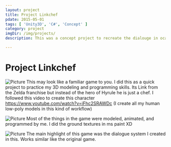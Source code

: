 ```yaml
---
layout: project
title: Project Linkchef
pdate: 2015-05-01
tags: [ 'Unity3D', 'C#', 'Concept' ]
category: project
imgDir: /img/projects/
description: This was a concept project to recreate the dialouge in ocarina of time and understanding linked lists and events. Since I love the Legend of Zelda franchise I went all out on this project and created everything from scratch. For copyright reasons this Link is not the hero of time but the Chef of Hyrule. Also a reference to my friend's internet alias.

---
```



Project Linkchef
================

![Picture](/img/projects/linkchef/1.png)
This may look like a familiar game to you. I did this as a quick project to practice my 3D modeling and programming skills. Its Link from the Zelda franchise but instead of the hero of Hyrule he is just a chef. I followed this video to create this character https://www.youtube.com/watch?v=iFhc2SRAWDc  (I create all my human low-poly models in this kind of workflow)

![Picture](/img/projects/linkchef/3.png)
Most of the things in the game were modeled, animated, and programmed by me. I did the ground textures in ms paint XD

![Picture](/img/projects/linkchef/2.png)
The main highlight of this game was the dialogue system I created in this. Works similar like the original game.
